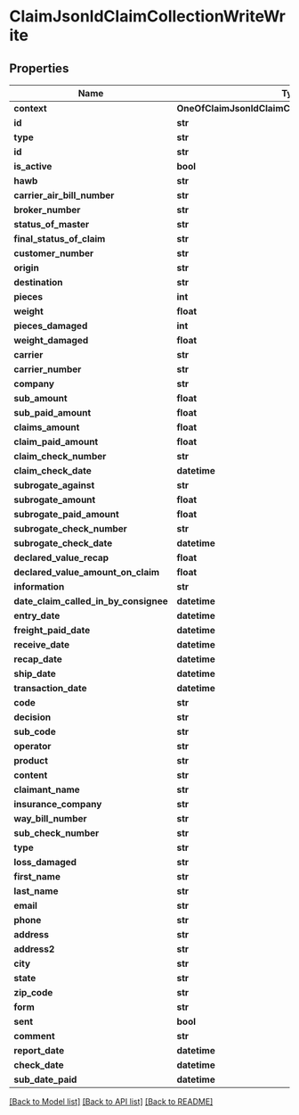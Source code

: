 # ClaimJsonldClaimCollectionWriteWrite

## Properties
Name | Type | Description | Notes
------------ | ------------- | ------------- | -------------
**context** | **OneOfClaimJsonldClaimCollectionWriteWriteContext** |  | [optional] 
**id** | **str** |  | [optional] 
**type** | **str** |  | [optional] 
**id** | **str** |  | [optional] 
**is_active** | **bool** |  | [optional] 
**hawb** | **str** |  | [optional] 
**carrier_air_bill_number** | **str** |  | [optional] 
**broker_number** | **str** |  | [optional] 
**status_of_master** | **str** |  | [optional] 
**final_status_of_claim** | **str** |  | [optional] 
**customer_number** | **str** |  | [optional] 
**origin** | **str** |  | [optional] 
**destination** | **str** |  | [optional] 
**pieces** | **int** |  | [optional] 
**weight** | **float** |  | [optional] 
**pieces_damaged** | **int** |  | [optional] 
**weight_damaged** | **float** |  | [optional] 
**carrier** | **str** |  | [optional] 
**carrier_number** | **str** |  | [optional] 
**company** | **str** |  | [optional] 
**sub_amount** | **float** |  | [optional] 
**sub_paid_amount** | **float** |  | [optional] 
**claims_amount** | **float** |  | [optional] 
**claim_paid_amount** | **float** |  | [optional] 
**claim_check_number** | **str** |  | [optional] 
**claim_check_date** | **datetime** |  | [optional] 
**subrogate_against** | **str** |  | [optional] 
**subrogate_amount** | **float** |  | [optional] 
**subrogate_paid_amount** | **float** |  | [optional] 
**subrogate_check_number** | **str** |  | [optional] 
**subrogate_check_date** | **datetime** |  | [optional] 
**declared_value_recap** | **float** |  | [optional] 
**declared_value_amount_on_claim** | **float** |  | [optional] 
**information** | **str** |  | [optional] 
**date_claim_called_in_by_consignee** | **datetime** |  | [optional] 
**entry_date** | **datetime** |  | [optional] 
**freight_paid_date** | **datetime** |  | [optional] 
**receive_date** | **datetime** |  | [optional] 
**recap_date** | **datetime** |  | [optional] 
**ship_date** | **datetime** |  | [optional] 
**transaction_date** | **datetime** |  | [optional] 
**code** | **str** |  | [optional] 
**decision** | **str** |  | [optional] 
**sub_code** | **str** |  | [optional] 
**operator** | **str** |  | [optional] 
**product** | **str** |  | [optional] 
**content** | **str** |  | [optional] 
**claimant_name** | **str** |  | [optional] 
**insurance_company** | **str** |  | [optional] 
**way_bill_number** | **str** |  | [optional] 
**sub_check_number** | **str** |  | [optional] 
**type** | **str** |  | [optional] 
**loss_damaged** | **str** |  | [optional] 
**first_name** | **str** |  | [optional] 
**last_name** | **str** |  | [optional] 
**email** | **str** |  | [optional] 
**phone** | **str** |  | [optional] 
**address** | **str** |  | [optional] 
**address2** | **str** |  | [optional] 
**city** | **str** |  | [optional] 
**state** | **str** |  | [optional] 
**zip_code** | **str** |  | [optional] 
**form** | **str** |  | [optional] 
**sent** | **bool** |  | [optional] 
**comment** | **str** |  | [optional] 
**report_date** | **datetime** |  | [optional] 
**check_date** | **datetime** |  | [optional] 
**sub_date_paid** | **datetime** |  | [optional] 

[[Back to Model list]](../README.md#documentation-for-models) [[Back to API list]](../README.md#documentation-for-api-endpoints) [[Back to README]](../README.md)

